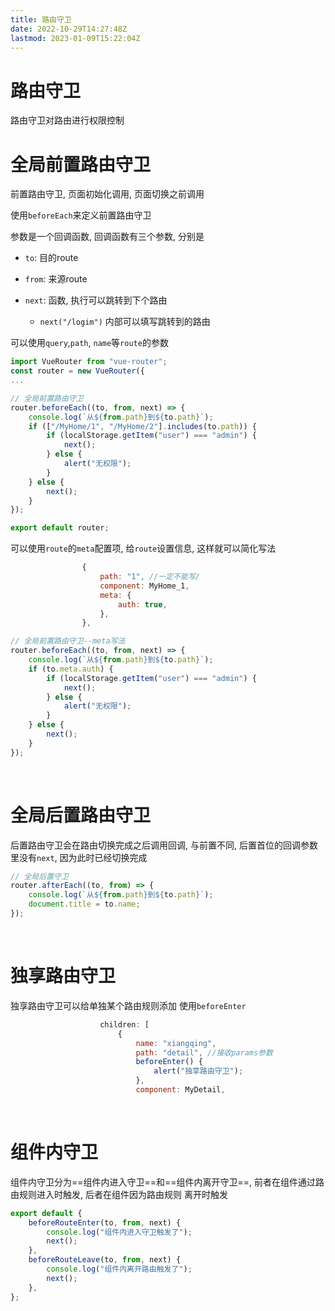 ```yaml
---
title: 路由守卫
date: 2022-10-29T14:27:48Z
lastmod: 2023-01-09T15:22:04Z
---
```


# 路由守卫

路由守卫对路由进行权限控制

# 全局前置路由守卫

前置路由守卫, 页面初始化调用, 页面切换之前调用

使用`beforeEach`​来定义前置路由守卫

参数是一个回调函数, 回调函数有三个参数, 分别是

* ​`to`​​: 目的route
* ​`from`​​: 来源route
* ​`next`​​: 函数, 执行可以跳转到下个路由

  * ​`next("/logim")`​ 内部可以填写跳转到的路由

可以使用`query`​,`path`​, `name`​等`route`​的参数 

```js
import VueRouter from "vue-router";
const router = new VueRouter({
...

// 全局前置路由守卫
router.beforeEach((to, from, next) => {
    console.log(`从${from.path}到${to.path}`);
    if (["/MyHome/1", "/MyHome/2"].includes(to.path)) {
        if (localStorage.getItem("user") === "admin") {
            next();
        } else {
            alert("无权限");
        }
    } else {
        next();
    }
});

export default router;

```

可以使用`route`​的`meta`​配置项, 给`route`​设置信息, 这样就可以简化写法

```js
                {
                    path: "1", //一定不能写/
                    component: MyHome_1,
                    meta: {
                        auth: true,
                    },
                },
```

```js
// 全局前置路由守卫--meta写法
router.beforeEach((to, from, next) => {
    console.log(`从${from.path}到${to.path}`);
    if (to.meta.auth) {
        if (localStorage.getItem("user") === "admin") {
            next();
        } else {
            alert("无权限");
        }
    } else {
        next();
    }
});
```

‍

# 全局后置路由守卫

后置路由守卫会在路由切换完成之后调用回调, 与前置不同, 后置首位的回调参数里没有`next`​, 因为此时已经切换完成

```js
// 全局后置守卫
router.afterEach((to, from) => {
    console.log(`从${from.path}到${to.path}`);
    document.title = to.name;
});
```

‍

# 独享路由守卫

独享路由守卫可以给单独某个路由规则添加 使用`beforeEnter`​

```js
                    children: [
                        {
                            name: "xiangqing",
                            path: "detail", //接收params参数
                            beforeEnter() {
                                alert("独享路由守卫");
                            },
                            component: MyDetail,
```

‍

# 组件内守卫

组件内守卫分为==组件内进入守卫==和==组件内离开守卫==, 前者在组件通过路由规则进入时触发, 后者在组件因为路由规则 离开时触发

```js
export default {
    beforeRouteEnter(to, from, next) {
        console.log("组件内进入守卫触发了");
        next();
    },
    beforeRouteLeave(to, from, next) {
        console.log("组件内离开路由触发了");
        next();
    },
};
```
